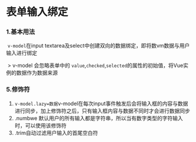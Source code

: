 # 表单输入绑定

### 1.基本用法

​	`v-model`在input textarea及select中创建双向的数据绑定，即将数vm数据与用户输入进行绑定

​	> v-model 会忽略表单中的	`value`,`checked`,`selected`的属性的初始值，将Vue实例的数据作为数据来源



### 5.修饰符

1.  `v-model.lazy=数据`v-model在每次input事件触发后会将输入框的内容与数据进行同步，加上修饰符之后，只有输入框内容与数据不同时才会进行数据同步
2. .numbwe 默认用户的所有输入都是字符串，所以当有数字类型的字符输入时，可以使用该修饰符
3. .trim自动过滤用户输入的首尾空白符

